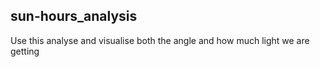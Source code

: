 ## sun-hours_analysis

Use this analyse and visualise both the angle and how much light we are getting